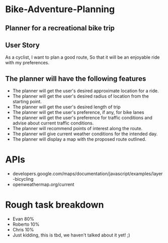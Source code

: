 # Bike-Adventure-Planning
## Planner for a recreational bike trip

## User Story
As a cyclist,
I want to plan a good route,
So that it will be an enjoyable ride with my preferences.

## The planner will have the following features
* The planner will get the user's desired approximate location for a ride.
* The planner will get the user's desired radius of location from the starting point.
* The planner will get the user's desired length of trip
* The planner will get the user's preference, if any, for bike lanes
* The planner will get the user's preference for traffic conditions and advise
  about current traffic conditions.
* The planner will recommend points of interest along the route.
* The planner will give current weather conditions for the intended day.
* The planner will display a map with the proposed route outlined.

# APIs
* developers.google.com/maps/documentation/javascript/examples/layer-bicycling
* openweathermap.org/current

# Rough task breakdown
* Evan 80%
* Roberto 10%
* Chris 10%
* Just kidding, this is tbd, we haven't talked about it yet! ;)


